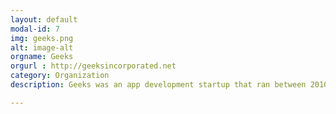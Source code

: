```yaml
---
layout: default
modal-id: 7
img: geeks.png
alt: image-alt
orgname: Geeks
orgurl : http://geeksincorporated.net
category: Organization
description: Geeks was an app development startup that ran between 2010-2012 and is currently on a hiatus.

---
```

